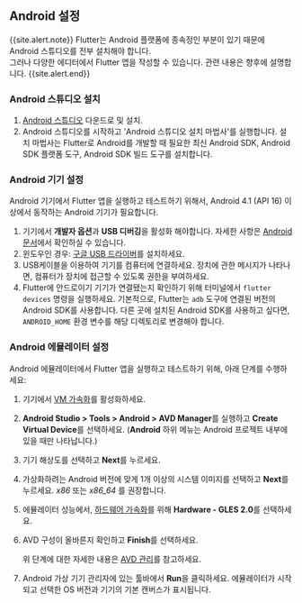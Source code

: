 ## Android 설정

{{site.alert.note}}
  Flutter는 Android 플랫폼에 종속정인 부분이 있기 때문에 Android 스튜디오를 전부 설치해야 합니다.  
  그러나 다양한 에디터에서 Flutter 앱을 작성할 수 있습니다. 관련 내용은 향후에 설명합니다.
{{site.alert.end}}

### Android 스튜디오 설치

 1. [Android 스튜디오]({{site.android-dev}}/studio) 다운드로 및 설치.
 1. Android 스튜디오를 시작하고 'Android 스튜디오 설치 마법사'를 실행합니다. 
    설치 마법사는 Flutter로 Android를 개발할 때 필요한 
    최신 Android SDK, Android SDK 플랫폼 도구, 
    Android SDK 빌드 도구를 설치합니다.  

### Android 기기 설정

Android 기기에서 Flutter 앱을 실행하고 테스트하기 위해서, 
Android 4.1 (API 16) 이상에서 동작하는 Android 기기가 필요합니다.

 1. 기기에서 **개발자 옵션**과 **USB 디버깅**을 활성화 해야합니다. 
    자세한 사항은 [Android 문서]({{site.android-dev}}/studio/debug/dev-options)에서 확인하실 수 있습니다.
 1. 윈도우인 경우: [구글 USB 드라이버]({{site.android-dev}}/studio/run/win-usb)를 설치하세요.
 1. USB케이블을 이용하여 기기를 컴퓨터에 연결하세요. 
    장치에 관한 메시지가 나타나면, 컴퓨터가 장치에 접근할 수 있도록 권한을 부여하세요.
 1. Flutter에 안드로이기 기기가 연결됐는지 확인하기 위해 
    터미널에서 `flutter devices` 명령을 실행하세요. 기본적으로, 
    Flutter는 `adb` 도구에 연결된 버전의 Android SDK를 사용합니다. 다른 곳에 설치된 
    Android SDK를 사용하고 싶다면, `ANDROID_HOME` 환경 변수를 
    해당 디렉토리로 변경해야 합니다.

### Android 에뮬레이터 설정

Android 에뮬레이터에서 Flutter 앱을 실행하고 테스트하기 위해, 
아래 단계를 수행하세요:

 1. 기기에서 
    [VM 가속화]({{site.android-dev}}/studio/run/emulator-acceleration)를 
    활성화하세요.
 1. **Android Studio > Tools > Android > AVD Manager**를 실행하고
    **Create Virtual Device**를 선택하세요. (**Android** 하위 
    메뉴는 Android 프로젝트 내부에 있을 때만 나타납니다.)
 1. 기기 해상도를 선택하고 **Next**를 누르세요.
 1. 가상화하려는 Android 버전에 맞게 1개 이상의 
    시스템 이미지를 선택하고 **Next**를 누르세요.
    _x86_ 또는 _x86\_64_ 를 권장합니다.
 1. 에뮬레이터 성능에서, 
    [하드웨어 가속화]({{site.android-dev}}/studio/run/emulator-acceleration)를 위해
    **Hardware - GLES 2.0**를 선택하세요.
 1. AVD 구성이 올바른지 확인하고 **Finish**를 선택하세요.

    위 단계에 대한 자세한 내용은 [AVD 
    관리]({{site.android-dev}}/studio/run/managing-avds)를 참고하세요.
 1. Android 가상 기기 관리자에 있는 툴바에서 **Run**을 클릭하세요.
    에뮬레이터가 시작되고 선택한 OS 버전과 기기의 기본 캔버스가 표시됩니다.
